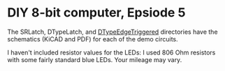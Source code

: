 # DIY 8-bit computer, Epsiode 5

The SRLatch, DTypeLatch, and [DTypeEdgeTriggered](DTypeEdgeTriggered) directories have the schematics (KiCAD and PDF) for each of the demo circuits.

I haven't included resistor values for the LEDs: I used 806 Ohm resistors with some fairly standard blue LEDs.  Your mileage may vary.
